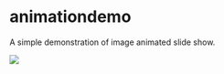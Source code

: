 animationdemo
=============

A simple demonstration of image animated slide show.


<img src = http://i.imgur.com/RAX4BPY.png>
